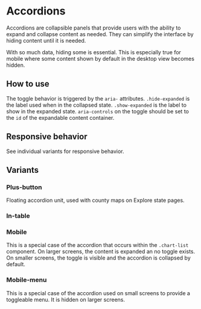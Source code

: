 # Accordions

Accordions are collapsible panels that provide users with the ability to expand
and collapse content as needed. They can simplify the interface by hiding
content until it is needed.

With so much data, hiding some is essential. This is especially true for mobile
where some content shown by default in the desktop view becomes hidden.


## How to use

The toggle behavior is triggered by the `aria-` attributes. `.hide-expanded` is
the label used when in the collapsed state. `.show-expanded` is the label to
show in the expanded state. `aria-controls` on the toggle should be set to the
`id` of the expandable content container.


## Responsive behavior

See individual variants for responsive behavior.


## Variants


### Plus-button

Floating accordion unit, used with county maps on Explore state pages.


### In-table


### Mobile

This is a special case of the accordion that occurs within the `.chart-list`
component. On larger screens, the content is expanded an no toggle exists. On
smaller screens, the toggle is visible and the accordion is collapsed by
default.


### Mobile-menu

This is a special case of the accordion used on small screens to provide a
toggleable menu. It is hidden on larger screens.
